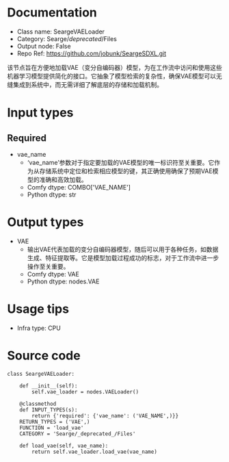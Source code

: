 # Documentation
- Class name: SeargeVAELoader
- Category: Searge/_deprecated_/Files
- Output node: False
- Repo Ref: https://github.com/jobunk/SeargeSDXL.git

该节点旨在方便地加载VAE（变分自编码器）模型，为在工作流中访问和使用这些机器学习模型提供简化的接口。它抽象了模型检索的复杂性，确保VAE模型可以无缝集成到系统中，而无需详细了解底层的存储和加载机制。

# Input types
## Required
- vae_name
    - ‘vae_name’参数对于指定要加载的VAE模型的唯一标识符至关重要。它作为从存储系统中定位和检索相应模型的键，其正确使用确保了预期VAE模型的准确和高效加载。
    - Comfy dtype: COMBO['VAE_NAME']
    - Python dtype: str

# Output types
- VAE
    - 输出VAE代表加载的变分自编码器模型，随后可以用于各种任务，如数据生成、特征提取等。它是模型加载过程成功的标志，对于工作流中进一步操作至关重要。
    - Comfy dtype: VAE
    - Python dtype: nodes.VAE

# Usage tips
- Infra type: CPU

# Source code
```
class SeargeVAELoader:

    def __init__(self):
        self.vae_loader = nodes.VAELoader()

    @classmethod
    def INPUT_TYPES(s):
        return {'required': {'vae_name': ('VAE_NAME',)}}
    RETURN_TYPES = ('VAE',)
    FUNCTION = 'load_vae'
    CATEGORY = 'Searge/_deprecated_/Files'

    def load_vae(self, vae_name):
        return self.vae_loader.load_vae(vae_name)
```